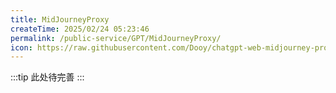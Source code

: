 ```yaml
---
title: MidJourneyProxy
createTime: 2025/02/24 05:23:46
permalink: /public-service/GPT/MidJourneyProxy/
icon: https://raw.githubusercontent.com/Dooy/chatgpt-web-midjourney-proxy/main/src/assets/avatar.jpg
---
```

:::tip
此处待完善
:::
